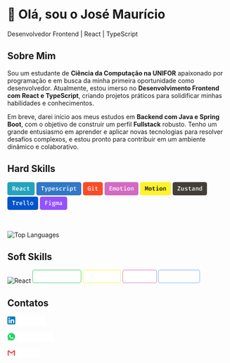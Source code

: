 # 👋 Olá, sou o José Maurício

Desenvolvedor Frontend | React | TypeScript

## Sobre Mim

Sou um estudante de **Ciência da Computação na UNIFOR** apaixonado por programação e em busca da minha primeira oportunidade como desenvolvedor. Atualmente, estou imerso no **Desenvolvimento Frontend com React e TypeScript**, criando projetos práticos para solidificar minhas habilidades e conhecimentos.

Em breve, darei início aos meus estudos em **Backend com Java e Spring Boot**, com o objetivo de construir um perfil **Fullstack** robusto. Tenho um grande entusiasmo em aprender e aplicar novas tecnologias para resolver desafios complexos, e estou pronto para contribuir em um ambiente dinâmico e colaborativo.

## Hard Skills

<img src="./badges/react.png" alt="React" height="30"> <img src="./badges/typescript.png" alt="TypeScript" height="30"> <img src="./badges/git.png" alt="Git" height="30"> <img src="./badges/emotion.png" alt="Emotion" height="30"> <img src="./badges/motion.png" alt="Framer Motion" height="30"> <img src="./badges/zustand.png" alt="Zustand" height="30"> <img src="./badges/trello.png" alt="Trello" height="30"> <img src="./badges/figma.png" alt="Figma" height="30">

</br>

![Top Languages](https://github-readme-stats.vercel.app/api/top-langs/?username=MauricioCE&layout=compact&theme=tokyonight)

## Soft Skills

<img src="./badges/esforçado.png" alt="React" height="30"> <img src="./badges/responsavel.png" alt="React" height="30"> <img src="./badges/proativo.png" alt="React" height="30"> <img src="./badges/pontual.png" alt="React" height="30"> <img src="./badges/confiavel.png" alt="React" height="30">

## Contatos

[![LinkedIn](./badges/linkedin_link.png)](https://www.linkedin.com/in/mauricio-jr-dev/)

[![Email](./badges/whatsapp_link.png)](mailto:mauricio.jr.ce@gmail.com)

[![WhatsApp](./badges/email_link.png)](https://wa.me/5585997565868)
